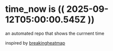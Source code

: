 # time_now is (( 2025-09-12T05:00:00.545Z ))

an automated repo that shows the currnent time

inspired by [breakingheatmap](https://github.com/breakingheatmap/breakingheatmap)